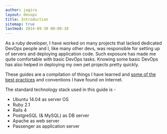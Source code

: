 ```yaml
---
author: jagira
layout: devops
title: Introduction
sitemap: true
lastmod: 2014-09-30 00:00:10
---
```


As a ruby developer, I have worked on many projects that lacked
dedicated DevOps people and I, like many other devs, was responsible for
setting up of servers and deploying application code. Such exposure has
made me quite comfortable with basic DevOps tasks. Knowing some basic DevOps 
has also helped in deploying my own pet projects pretty quickly.

These guides are a compilation of things I have learned and [some of the
best practices](http://plusbryan.com/my-first-5-minutes-on-a-server-or-essential-security-for-linux-servers) 
and conventions I have found on Internet.

The standard technology stack used in this guide is -

+ Ubuntu 14.04 as server OS
+ Ruby 2.1
+ Rails 4
+ PostgreSQL (& MySQL) as DB server
+ Apache as web server
+ Passenger as application server





